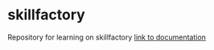 # skillfactory
Repository for learning on skillfactory
[link to documentation](https://docs.github.com/en/github)
